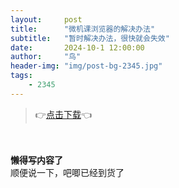 ```yaml
---
layout:     post
title:      "微机课浏览器的解决办法"
subtitle:   "暂时解决办法，很快就会失效"
date:       2024-10-1 12:00:00
author:     "鸟"
header-img: "img/post-bg-2345.jpg"
tags:
    - 2345
---
```


> 👉[点击下载](https://dl.2345.cc/2345explorer/2345Explorer_Setup_V10.30.exe)👈


<div >
    <br>
    <br><b>懒得写内容了</b>
    <br>顺便说一下，吧唧已经到货了
    
</div>
